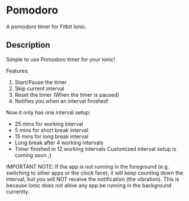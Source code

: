 # Pomodoro

A pomodoro timer for Fitbit Ionic.

## Description

Simple to use Pomodoro timer for your Ionic!

Features:

1. Start/Pause the timer
2. Skip current interval
3. Reset the timer (When the timer is paused)
4. Notifies you when an interval finished!

Now it only has one interval setup:
- 25 mins for working interval
- 5 mins for short break interval
- 15 mins for long break interval
- Long break after 4 working intervals
- Timer finished in 12 working intervals
Customized interval setup is coming soon ;)

IMPORTANT NOTE: If the app is not running in the foreground (e.g. switching to other apps or the clock face), it will keep counting down the interval, but you will NOT receive the notification (the vibration). This is because Ionic does not allow any app be running in the background currently.
